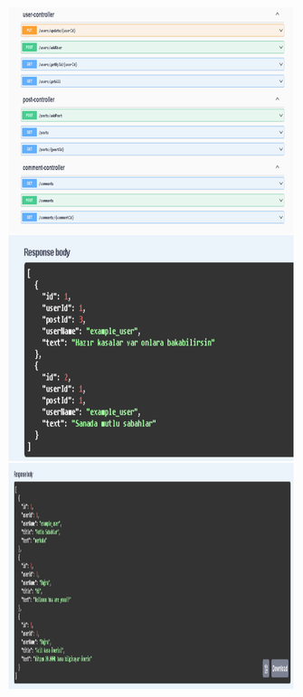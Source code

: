 <img src="https://github.com/Bugrakaraahmetoglu/ForumApp-Java-SpringBoot-API/blob/main/images/form_Swagger_all.png" alt="Todos Swagger" width="800" height="400" />
<img src="https://github.com/Bugrakaraahmetoglu/ForumApp-Java-SpringBoot-API/blob/main/images/form_comment.png" alt="Todos Swagger" width="800" height="400" />
<img src="https://github.com/Bugrakaraahmetoglu/ForumApp-Java-SpringBoot-API/blob/main/images/form_post.png" alt="Todos Swagger" width="800" height="400" />
